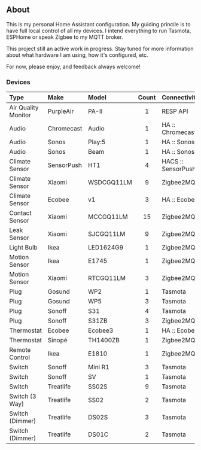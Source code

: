 ## About

This is my personal Home Assistant configuration. My guiding princile is to have
full local control of all my devices. I intend everything to run Tasmota, 
ESPHome or speak Zigbee to my MQTT broker.

This project still an active work in progress. Stay tuned for more information about
what hardware I am using, how it's configured, etc.

For now, please enjoy, and feedback always welcome!

### Devices

| Type | Make | Model | Count | Connectivity |
| :--- | :--- | :--- | :--: | :-- |
| Air Quality Monitor | PurpleAir | PA-II | 1 | RESP API |
| Audio | Chromecast | Audio | 1 | HA :: Chromecast |
| Audio | Sonos | Play:5 | 1 | HA :: Sonos |
| Audio | Sonos | Beam | 1 | HA :: Sonos |
| Climate Sensor | SensorPush | HT1 | 4 | HACS :: SensorPush |
| Climate Sensor | Xiaomi | WSDCGQ11LM | 9 | Zigbee2MQTT |
| Climate Sensor | Ecobee | v1 | 3 | HA :: Ecobee |
| Contact Sensor | Xiaomi | MCCGQ11LM | 15 | Zigbee2MQTT |
| Leak Sensor | Xiaomi | SJCGQ11LM | 9 | Zigbee2MQTT |
| Light Bulb | Ikea | LED1624G9 | 1 | Zigbee2MQTT |
| Motion Sensor | Ikea | E1745 | 1 | Zigbee2MQTT |
| Motion Sensor | Xiaomi | RTCGQ11LM | 3 | Zigbee2MQTT |
| Plug | Gosund | WP2 | 1 | Tasmota |
| Plug | Gosund | WP5 | 3 | Tasmota |
| Plug | Sonoff | S31 | 4 | Tasmota |
| Plug | Sonoff | S31ZB | 3 |  Zigbee2MQTT |
| Thermostat | Ecobee | Ecobee3 | 1 | HA :: Ecobee |
| Thermostat | Sinopé | TH1400ZB | 1 | Zigbee2MQTT |
| Remote Control | Ikea | E1810 | 1 | Zigbee2MQTT |
| Switch | Sonoff | Mini R1 | 3 | Tasmota |
| Switch | Sonoff | SV | 1 | Tasmota |
| Switch | Treatlife | SS02S | 9 | Tasmota |
| Switch (3 Way) | Treatlife | SS02 | 2 | Tasmota |
| Switch (Dimmer) | Treatlife | DS02S | 3 | Tasmota |
| Switch  (Dimmer) | Treatlife | DS01C | 2 | Tasmota |